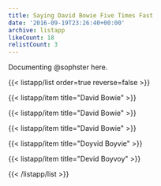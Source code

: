 ```yaml
---
title: Saying David Bowie Five Times Fast
date: '2016-09-19T23:26:40+00:00'
archive: listapp
likeCount: 18
relistCount: 3
---
```


Documenting @sophster here.

<!--more-->

{{< listapp/list order=true reverse=false >}}

   {{< listapp/item title="David Bowie" >}}

   {{< listapp/item title="David Bowie" >}}

   {{< listapp/item title="David Bowie" >}}

   {{< listapp/item title="Doyvid Boyvie" >}}

   {{< listapp/item title="Devid Boyvoy" >}}

{{< /listapp/list >}}
